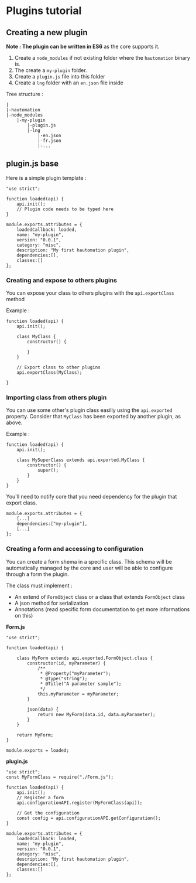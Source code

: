 # Plugins tutorial

## Creating a new plugin

**Note : The plugin can be written in ES6** as the core supports it.

1. Create a `node_modules` if not existing folder where the `hautomation` binary is.
2. The create a `my-plugin` folder.
3. Create a `plugin.js` file into this folder
4. Create a `lng` folder with an `en.json` file inside


Tree structure :

	|
	|-hautomation
	|-node_modules
		|-my-plugin
			|-plugin.js
			|-lng
				|-en.json
				|-fr.json
				|-...



## plugin.js base

Here is a simple plugin template :

	"use strict";
	
	function loaded(api) {
	    api.init();
		// Plugin code needs to be typed here
	}
	
	module.exports.attributes = {
	    loadedCallback: loaded,
	    name: "my-plugin",
	    version: "0.0.1",
	    category: "misc",
	    description: "My first hautomation plugin",
		dependencies:[],
	    classes:[]
	};

### Creating and expose to others plugins

You can expose your class to others plugins with the `api.exportClass` method

Example :
	
	function loaded(api) {
	    api.init();

		class MyClass {
			constructor() {
				
			}
		}

		// Export class to other plugins
		api.exportClass(MyClass);
		
	}
	

### Importing class from others plugin

You can use some other's plugin class easilly using the `api.exported` property.
Consider that `MyClass` has been exported by another plugin, as above.

Example :
 	
	function loaded(api) {
	    api.init();

		class MySuperClass extends api.exported.MyClass {
			constructor() {
				super();
			}
		}	
	}


You'll need to notify core that you need dependency for the plugin that export class.

	module.exports.attributes = {
		[...]
	   	dependencies:["my-plugin"],
	    [...]
	};


### Creating a form and accessing to configuration

You can create a form shema in a specific class. This schema will be automatically managed by the core and user will be able to configure through a form the plugin.

The class must implement :

* An extend of `FormObject` class or a class that extends `FormObject` class
* A json method for serialization
* Annotations (read specific form documentation to get more informations on this) 

**Form.js**

	"use strict";
	
	function loaded(api) {
		
	    class MyForm extends api.exported.FormObject.class {
			constructor(id, myParameter) {
				/**
	             * @Property("myParameter");
	             * @Type("string");
	             * @Title("A parameter sample");
	             */
	        	this.myParameter = myParameter;
			}

			json(data) {
				return new MyForm(data.id, data.myParameter);
			}	
		}

		return MyForm;
	}

	module.exports = loaded;
	

**plugin.js**

	"use strict";
	const MyFormClass = require("./Form.js");
	
	function loaded(api) {
	    api.init();
		// Register a form
		api.configurationAPI.register(MyFormClass(api));

		// Get the configuration
		const config = api.configurationAPI.getConfiguration();
	}
	
	module.exports.attributes = {
	    loadedCallback: loaded,
	    name: "my-plugin",
	    version: "0.0.1",
	    category: "misc",
	    description: "My first hautomation plugin",
		dependencies:[],
	    classes:[]
	};


